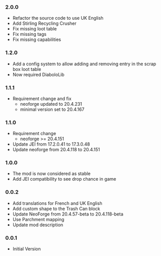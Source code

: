 ### 2.0.0
- Refactor the source code to use UK English
- Add Stirling Recycling Crusher
- Fix missing loot table
- Fix missing tags
- Fix missing capabilities

### 1.2.0
- Add a config system to allow adding and removing entry in the scrap box loot table
- Now required DiaboloLib

### 1.1.1
- Requirement change and fix
  - neoforge updated to 20.4.231
  - minimal version set to 20.4.167

### 1.1.0

- Requirement change
  - neoforge >= 20.4.151
- Update JEI from 17.2.0.41 to 17.3.0.48
- Update neoforge from 20.4.118 to 20.4.151

### 1.0.0

- The mod is now considered as stable
- Add JEI compatibility to see drop chance in game

### 0.0.2

- Add translations for French and UK English
- Add custom shape to the Trash Can block
- Update NeoForge from 20.4.57-beta to 20.4.118-beta
- Use Parchment mapping
- Update mod description

### 0.0.1

- Initial Version
